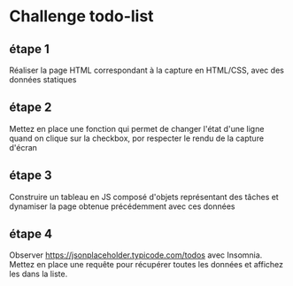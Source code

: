 # Challenge todo-list

## étape 1
Réaliser la page HTML correspondant à la capture en HTML/CSS, avec des données statiques

## étape 2
Mettez en place une fonction qui permet de changer l'état d'une ligne quand on clique sur la checkbox, por respecter le rendu de la capture d'écran

## étape 3
Construire un tableau en JS composé d'objets représentant des tâches et dynamiser la page obtenue précédemment avec ces données

## étape 4
Observer https://jsonplaceholder.typicode.com/todos avec Insomnia.
Mettez en place une requête pour récupérer toutes les données et affichez les dans la liste.